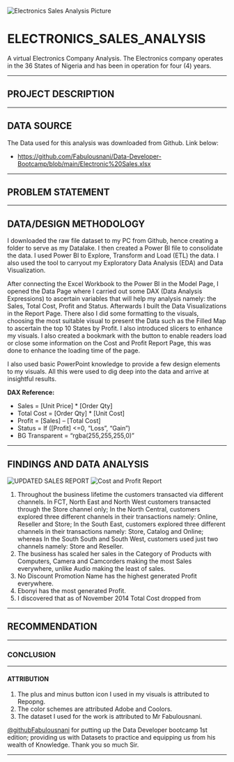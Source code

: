 ![Electronics Sales Analysis Picture](https://user-images.githubusercontent.com/78387629/184169202-c2157cc1-09dc-43b1-99e3-50acd53a494e.jpg)
# ELECTRONICS_SALES_ANALYSIS
 A virtual Electronics Company Analysis. The Electronics company operates in the 36 States of Nigeria and has been in operation for four (4) years.
___
## PROJECT DESCRIPTION

___
## DATA SOURCE
The Data used for this analysis was downloaded from Github. Link below:
- https://github.com/Fabulousnani/Data-Developer-Bootcamp/blob/main/Electronic%20Sales.xlsx
___
## PROBLEM STATEMENT

___
## DATA/DESIGN METHODOLOGY
I downloaded the raw file dataset to my PC from Github, hence creating a folder to serve as my Datalake.
I then created a Power BI file to consolidate the data. I used Power BI to Explore, Transform and Load (ETL) the data. I also used the tool to carryout my Exploratory Data Analysis (EDA) and Data Visualization.

After connecting the Excel Workbook to the Power BI in the Model Page, I opened the Data Page where I carried out some DAX (Data Analysis Expressions) to ascertain variables that will help my analysis namely: the Sales, Total Cost, Profit and Status. Afterwards I built the Data Visualizations in the Report Page. There also I did some formatting to the visuals, choosing the most suitable visual to present the Data such as the Filled Map to ascertain the top 10 States by Profit. I also introduced slicers to enhance my visuals.
I also created a bookmark with the button to enable readers load or close some information on the Cost and Profit Report Page, this was done to enhance the loading time of the page.

I also used basic PowerPoint knowledge to provide a few design elements to my visuals.
All this were used to dig deep into the data and arrive at insightful results.

**DAX Reference:**
- Sales = [Unit Price] * [Order Qty]
- Total Cost = [Order Qty] * [Unit Cost]
- Profit = [Sales] – [Total Cost]
- Status = If ([Profit] <=0, “Loss”, “Gain”)
- BG Transparent = “rgba(255,255,255,0)”
___
## FINDINGS AND DATA ANALYSIS
![UPDATED SALES REPORT](https://user-images.githubusercontent.com/78387629/184326689-e0b70b04-d35c-4f91-bed2-3906b14d3f0f.jpg)
![Cost and Profit Report](https://user-images.githubusercontent.com/78387629/184326729-a794e903-acc4-4392-8604-1759e5775aea.jpg)
1. Throughout the business lifetime the customers transacted via different channels. In FCT, North East and North West customers transacted through the Store channel only; In the North Central, customers explored three different channels in their transactions namely: Online, Reseller and Store; In the South East, customers explored three different channels in their transactions namely: Store, Catalog and Online; whereas In the South South and South West, customers used just two channels namely: Store and Reseller.
2.	The business has scaled her sales in the Category of Products with Computers, Camera and Camcorders making the most Sales everywhere, unlike Audio making the least of sales. 
3.	No Discount Promotion Name has the highest generated Profit everywhere.
4.	Ebonyi has the most generated Profit.
5.	I discovered that as of November 2014 Total Cost dropped from 
___
## RECOMMENDATION

___
### CONCLUSION

___
#### ATTRIBUTION
1. The plus and minus button icon I used in my visuals is attributed to Repopng.
2. The color schemes are attributed Adobe and Coolors.
3. The dataset I used for the work is attributed to Mr Fabulousnani.

[@githubFabulousnani](https://github.com/Fabulousnani/Fabulousnani) for putting up the Data Developer bootcamp 1st edition; providing us with Datasets to practice and equipping us from his wealth of Knowledge. Thank you so much Sir.
___
